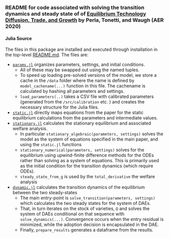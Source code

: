 ### README for code associated with solving the transition dynamics and steady state of of [Equilibrium Technology Diffusion, Trade, and Growth](https://christophertonetti.com/files/papers/PerlaTonettiWaugh_DiffusionTradeAndGrowth.pdf) by Perla, Tonetti, and Waugh (AER 2020) 

#### Julia Source

The files in this package are installed and executed through installation in the top-level [README.md](../../README.md). The files are:

  - [``params.jl``](params.jl) organizes parameters, settings, and initial conditions.
    - All of these may be swapped out using the named tuples.
    - To speed up loading pre-solved versions of the model, we store a cache in the `/data` folder where the name is defined by `model_cachename(...)` function in this file.  The cachename is calculated by hashing all parameters and settings.
    - `load_parameters(..)` takes a CSV file with calibrated parameters (generated from the `/src/calibration` etc. ) and creates the necessary structure for the Julia files.
- [``static.jl``](static.jl) directly maps equations from the paper for the static equilibrium calculations from the parameters and intermediate values.
- [``stationary.jl``](stationary.jl) calculates the stationary equilibrium and associated welfare analysis.
  - In particular `stationary_algebraic(parameters, settings)`  solves the model as the system of equations specified in the main paper, and using the `static.jl` functions
  - `stationary_numerical(parameters, settings)` solves for the equilibrium using upwind-finite difference methods for the ODEs rather than solving as a system of equations.  This is primarily used as the initial condition for the transition dynamics (which require ODEs).
  - `steady_state_from_g` is used by the `total_derivative` the welfare analysis
- [``dynamic.jl``](dynamic.jl) calculates the transition dynamics of the equilibrium between the two steady-states
  - The main entry-point is `solve_transition(parameters, settings)` which calculates the two steady states for the system of DAEs.
  - That, in turn iterates on the stock of varieties, `Ω` and solves the system of DAEs conditional on that sequence with `solve_dynamics(...)`.  Convergence occurs when the entry residual is minimized, while the adoption decision is encapsulated in the DAE.
  - Finally, `prepare_results` generates a dataframe from the results.